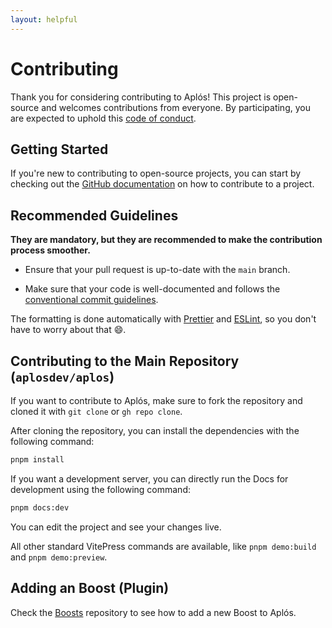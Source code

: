 ```yaml
---
layout: helpful
---
```


# Contributing

Thank you for considering contributing to Aplós! This project is open-source and welcomes contributions from everyone. By participating, you are expected to uphold this [code of conduct](/contributing/code-of-conduct).

## Getting Started

If you're new to contributing to open-source projects, you can start by checking out the [GitHub documentation](https://docs.github.com/en/github/collaborating-with-issues-and-pull-requests) on how to contribute to a project.

## Recommended Guidelines

**They are mandatory, but they are recommended to make the contribution process smoother.**

- Ensure that your pull request is up-to-date with the `main` branch.

- Make sure that your code is well-documented and follows the [conventional commit guidelines](https://www.conventionalcommits.org/en/v1.0.0/).

The formatting is done automatically with [Prettier](https://prettier.io) and [ESLint](https://eslint.org), so you don't have to worry about that :smile:.

## Contributing to the Main Repository (`aplosdev/aplos`)

If you want to contribute to Aplós, make sure to fork the repository and cloned it with `git clone` or `gh repo clone`.

After cloning the repository, you can install the dependencies with the following command:

```bash
pnpm install
```

If you want a development server, you can directly run the Docs for development using the following command:

```bash
pnpm docs:dev
```

You can edit the project and see your changes live.

All other standard VitePress commands are available, like `pnpm demo:build` and `pnpm demo:preview`.

## Adding an Boost (Plugin)

Check the [Boosts](https://github.com/aplosdev/boosts) repository to see how to add a new Boost to Aplós.
